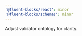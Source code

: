 ```yaml
---
'@fluent-blocks/react': minor
'@fluent-blocks/schemas': minor
---
```


Adjust validator ontology for clarity.
